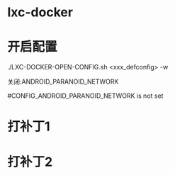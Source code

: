 # lxc-docker

# 开启配置

./LXC-DOCKER-OPEN-CONFIG.sh <xxx_defconfig> -w

关闭:ANDROID_PARANOID_NETWORK

#CONFIG_ANDROID_PARANOID_NETWORK is not set

# 打补丁1


# 打补丁2
